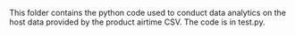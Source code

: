 This folder contains the python code used to conduct data analytics on the host data provided by the product airtime CSV. The code is in test.py.
